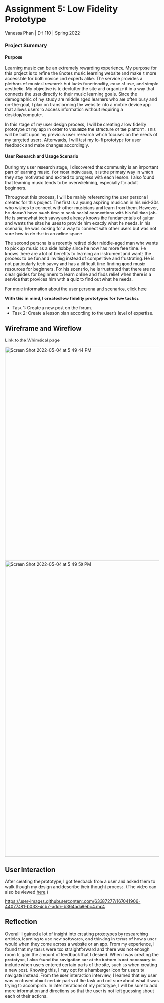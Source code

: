 # Assignment 5: Low Fidelity Prototype
Vanessa Phan | DH 110 | Spring 2022

### Project Summary
#### Purpose
Learning music can be an extremely rewarding experience. My purpose for this project is to refine the 8notes music learning website and make it more accessible for both novice and experts alike. The service provides a plethora of musical research but lacks functionality, ease of use, and simple aesthetic. My objective is to declutter the site and organize it in a way that connects the user directly to their music learning goals. Since the demographic of my study are middle aged learners who are often busy and on-the-goal, I plan on transforming the website into a mobile device app that allows users to access information without requiring a desktop/computer. 

In this stage of my user design process, I will be creating a low fidelity prototype of my app in order to visualize the structure of the platform. This will be built upon my previous user research which focuses on the needs of my targeted users. Afterwards, I will test my lo-fi prototype for user feedback and make changes accordingly. 

#### User Research and Usage Scenario
During my user research stage, I discovered that community is an important part of learning music. For most individuals, it is the primary way in which they stay motivated and excited to progress with each lesson. I also found that learning music tends to be overwhelming, especially for adult beginners. 

Throughout this process, I will be mainly referencing the user persona I created for this project. The first is a young aspiring musician in his mid-30s who wishes to connect with other musicians and learn from them. However, he doesn’t have much time to seek social connections with his full time job. He is somewhat tech savvy and already knows the fundamentals of guitar and wants the sites he uses to provide him exactly what he needs. In his scenario, he was looking for a way to connect with other users but was not sure how to do that in an online space. 

The second persona is a recently retired older middle-aged man who wants to pick up music as a side hobby since he now has more free time. He knows there are a lot of benefits to learning an instrument and wants the process to be fun and inviting instead of competitive and frustrating. He is not particularly tech savvy and has a difficult time finding good music resources for beginners. For his scenario, he is frustrated that there are no clear guides for beginners to learn online and finds relief when there is a service that provides him with a quiz to find out what he needs. 

For more information about the user persona and scenarios, click [here](https://github.com/vanphn/DH110/tree/main/assignment04)

**With this in mind, I created low fidelity prototypes for two tasks:**.  
* Task 1: Create a new post on the forum.  
* Task 2: Create a lesson plan according to the user’s level of expertise.   

## Wireframe and Wireflow
[Link to the Whimsical page](https://whimsical.com/dh-a5-9QYvVVPojsS7JtwnCEQJCK)

<img width="701" alt="Screen Shot 2022-05-04 at 5 49 44 PM" src="https://user-images.githubusercontent.com/63387277/166849532-468d994a-22f2-4c2c-8b72-dfa16aa7a547.png">

<img width="969" alt="Screen Shot 2022-05-04 at 5 49 59 PM" src="https://user-images.githubusercontent.com/63387277/166849538-09cfb24f-f546-4607-a9f1-9e247dc98720.png">

## User Interaction
After creating the prototype, I got feedback from a user and asked them to walk though my design and describe their thought process.
(The video can also be viewed [here](https://drive.google.com/file/d/1CYnEEvBIa2-h5mwOk6YdgJqB0h8Vhkeq/view?usp=sharing).)

https://user-images.githubusercontent.com/63387277/167041906-44077481-b033-4cb7-adde-b364ada9ebc4.mp4

## Reflection
Overall, I gained a lot of insight into creating prototypes by researching articles, learning to use new softwares, and thinking in terms of how a user would when they come across a website or an app. From my experience, I found that my tasks were too straightforward and there was not enough room to gain the amount of feedback that I desired. When I was creating the prototype, I also found the navigation bar at the bottom is not necessary to include when users entered certain parts of the site, such as when creating a new post. Knowing this, I may opt for a hamburger icon for users to navigate instead. From the user interaction interview, I learned that my user was confused about certain parts of the task and not sure about what it was trying to accomplish. In later iterations of my prototype, I will be sure to add more information and directions so that the user is not left guessing about each of their actions. 


